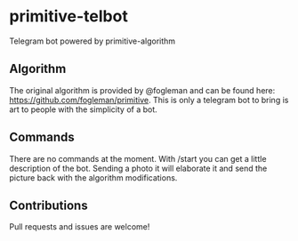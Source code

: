 # primitive-telbot
Telegram bot powered by primitive-algorithm

## Algorithm
The original algorithm is provided by @fogleman and can be found here: https://github.com/fogleman/primitive.
This is only a telegram bot to bring is art to people with the simplicity of a bot.

## Commands
There are no commands at the moment.
With /start you can get a little description of the bot.
Sending a photo it will elaborate it and send the picture back with the algorithm modifications.

## Contributions
Pull requests and issues are welcome!
